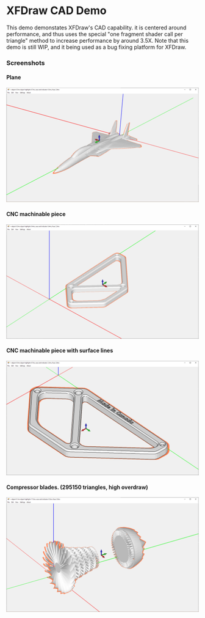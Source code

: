 # XFDraw CAD Demo
This demo demonstates XFDraw's CAD capability. it is centered around performance, and thus uses the special "one fragment shader call per triangle" method to increase performance by around 3.5X. Note that this demo is still WIP, and it being used as a bug fixing platform for XFDraw.

### Screenshots
#### Plane
![](https://raw.githubusercontent.com/theproadam/XFDraw/main/Screenshots/jetplane.png)

#### CNC machinable piece
![](https://raw.githubusercontent.com/theproadam/XFDraw/main/Screenshots/cad%20example.png)

#### CNC machinable piece with surface lines
![](https://raw.githubusercontent.com/theproadam/XFDraw/main/Screenshots/view2.png)

#### Compressor blades. (295150 triangles, high overdraw)
![](https://raw.githubusercontent.com/theproadam/XFDraw/main/Screenshots/cblades.png)
